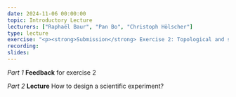 ```yaml
---
date: 2024-11-06 00:00:00
topic: Introductory Lecture
lecturers: ["Raphaël Baur", "Pan Bo", "Christoph Hölscher"]
type: lecture
exercise: "<p><strong>Submission</strong> Exercise 2: Topological and spatial Analysis</p><p><strong>Handout</strong> Exercise 3.1: Design your VR experiment</p>"
recording:
slides:
---
```


_Part 1_ **Feedback** for exercise 2

_Part 2_ **Lecture** How to design a scientific experiment?